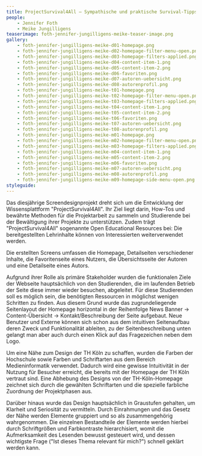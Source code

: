 ```yaml
---
title: ProjectSurvival4All – Sympathische und praktische Survival-Tipps für die Projektarbeit im Studium und darüber hinaus
people:
    - Jennifer Foth
    - Meike Jungilligens
teaserimage: foth-jennifer-jungilligens-meike-teaser-image.png
gallery:
    - foth-jennifer-jungilligens-meike-d01-homepage.png
    - foth-jennifer-jungilligens-meike-d02-homepage-filter-menu-open.png
    - foth-jennifer-jungilligens-meike-d03-homepage-filters-applied.png
    - foth-jennifer-jungilligens-meike-d04-content-item-1.png
    - foth-jennifer-jungilligens-meike-d05-content-item-2.png
    - foth-jennifer-jungilligens-meike-d06-favoriten.png
    - foth-jennifer-jungilligens-meike-d07-autoren-uebersicht.png
    - foth-jennifer-jungilligens-meike-d08-autorenprofil.png
    - foth-jennifer-jungilligens-meike-t01-homepage.png
    - foth-jennifer-jungilligens-meike-t02-homepage-filter-menu-open.png
    - foth-jennifer-jungilligens-meike-t03-homepage-filters-applied.png
    - foth-jennifer-jungilligens-meike-t04-content-item-1.png
    - foth-jennifer-jungilligens-meike-t05-content-item-2.png
    - foth-jennifer-jungilligens-meike-t06-favoriten.png
    - foth-jennifer-jungilligens-meike-t07-autoren-uebersicht.png
    - foth-jennifer-jungilligens-meike-t08-autorenprofil.png
    - foth-jennifer-jungilligens-meike-m01-homepage.png
    - foth-jennifer-jungilligens-meike-m02-homepage-filter-menu-open.png
    - foth-jennifer-jungilligens-meike-m03-homepage-filters-applied.png
    - foth-jennifer-jungilligens-meike-m04-content-item-1.png
    - foth-jennifer-jungilligens-meike-m05-content-item-2.png
    - foth-jennifer-jungilligens-meike-m06-favoriten.png
    - foth-jennifer-jungilligens-meike-m07-autoren-uebersicht.png
    - foth-jennifer-jungilligens-meike-m08-autorenprofil.png
    - foth-jennifer-jungilligens-meike-m09-homepage-side-menu-open.png
styleguide: 
---
```


Das diesjährige Screendesignprojekt dreht sich um die Entwicklung der Wissensplattform "ProjectSurvival4All". Ihr Ziel liegt darin, How-Tos und bewährte Methoden für die Projektarbeit zu sammeln und Studierende bei der Bewältigung ihrer Projekte zu unterstützen. Zudem trägt "ProjectSurvival4All" sogenannte Open Educational Resources bei: Die bereitgestellten Lehrinhalte können von Interessierten weiterverwendet werden.

Die erstellten Screens umfassen die Homepage, Detailseiten verschiedener Inhalte, die Favoritenseite eines Nutzers, die Übersichtsseite der Autoren und eine Detailseite eines Autors.

Aufgrund ihrer Rolle als primäre Stakeholder wurden die funktionalen Ziele der Webseite hauptsächlich von den Studierenden, die im laufenden Betrieb der Seite diese immer wieder besuchen, abgeleitet. Für diese Studierenden soll es möglich sein, die benötigten Ressourcen in möglichst wenigen Schritten zu finden. Aus diesem Grund wurde das zugrundeliegende Seitenlayout der Homepage horizontal in der Reihenfolge News Banner -> Content-Übersicht -> Kontakt/Beschreibung der Seite aufgebaut. Neue Benutzer und Externe können sich schon aus dem intuitiven Seitenaufbau deren Zweck und Funktionalität ableiten, zu der Seitenbeschreibung unten gelangt man aber auch durch einen Klick auf das Fragezeichen neben dem Logo. 

Um eine Nähe zum Design der TH Köln zu schaffen, wurden die Farben der Hochschule sowie Farben und Schriftarten aus dem Bereich Medieninformatik verwendet. Dadurch wird eine gewisse Intuitivität in der Nutzung für Besucher erreicht, die bereits mit der Homepage der TH Köln vertraut sind. Eine Abhebung des Designs von der TH-Köln-Homepage zeichnet sich durch die gewählten Schriftarten  und die spezielle farbliche Zuordnung der Projektphasen aus.

Darüber hinaus wurde das Design hauptsächlich in Graustufen gehalten, um Klarheit und Seriosität zu vermitteln. Durch Einrahmungen und das Gesetz der Nähe werden Elemente gruppiert und so als zusammengehörig wahrgenommen. Die einzelnen Bestandteile der Elemente werden hierbei durch Schriftgrößen und Farbkontraste hierarchisiert, womit die Aufmerksamkeit des Lesenden bewusst gesteuert wird, und dessen wichtigste Frage ("Ist dieses Thema relevant für mich?") schnell geklärt werden kann.

